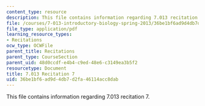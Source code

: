 ```yaml
---
content_type: resource
description: This file contains information regarding 7.013 recitation 7.
file: /courses/7-013-introductory-biology-spring-2013/36be1bf6ad9d4db7d2fa46114acc8dab_MIT7_013S12_Recitation_7.pdf
file_type: application/pdf
learning_resource_types:
- Recitations
ocw_type: OCWFile
parent_title: Recitations
parent_type: CourseSection
parent_uid: 48d0ccdf-e4b4-c9ed-48e6-c3149ea3b5f2
resourcetype: Document
title: 7.013 Recitation 7
uid: 36be1bf6-ad9d-4db7-d2fa-46114acc8dab
---
```

This file contains information regarding 7.013 recitation 7.

